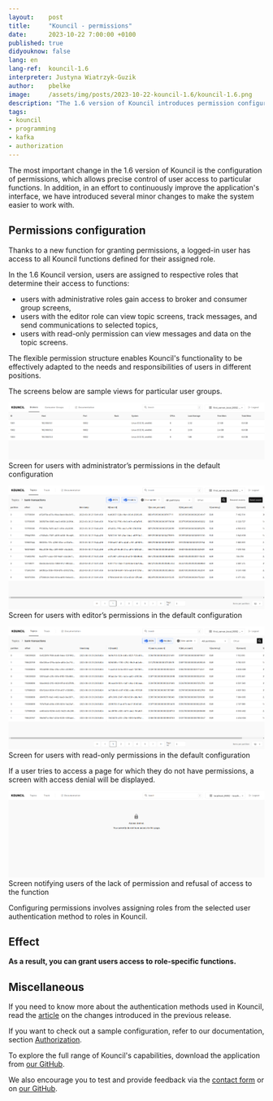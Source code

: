 ```yaml
---
layout:    post
title:     "Kouncil - permissions"
date:      2023-10-22 7:00:00 +0100
published: true
didyouknow: false
lang: en
lang-ref:  kouncil-1.6
interpreter: Justyna Wiatrzyk-Guzik
author:    pbelke
image:     /assets/img/posts/2023-10-22-kouncil-1.6/kouncil-1.6.png
description: "The 1.6 version of Kouncil introduces permission configuration, allowing for precise control over user access to various system functions."
tags:
- kouncil
- programming
- kafka
- authorization
---
```


The most important change in the 1.6 version of Kouncil is the configuration of permissions, which allows precise control of user access to particular functions. In addition, in an effort to continuously improve the application's interface, we have introduced several minor changes to make the system easier to work with.

## Permissions configuration
Thanks to a new function for granting permissions, a logged-in user has access to all Kouncil functions defined for their assigned role.

In the 1.6 Kouncil version, users are assigned to respective roles that determine their access to functions:
* users with administrative roles gain access to broker and consumer group screens,
* users with the editor role can view topic screens, track messages, and send communications to selected topics,
* users with read-only permission can view messages and data on the topic screens.

The flexible permission structure enables Kouncil's functionality to be effectively adapted to the needs and responsibilities of users in different positions.

The screens below are sample views for particular user groups.

![Screen for users with administrator’s permissions in the default configuration](/assets/img/posts/2023-10-22-kouncil-1.6/kouncil-1.6-1.png)
<span class="img-legend">Screen for users with administrator’s permissions in the default configuration</span>

![Screen for users with editor’s permissions in the default configuration](/assets/img/posts/2023-10-22-kouncil-1.6/kouncil-1.6-2.png)
<span class="img-legend">Screen for users with editor’s permissions in the default configuration</span>

![Screen for users with read-only permissions in the default configuration](/assets/img/posts/2023-10-22-kouncil-1.6/kouncil-1.6-3.png)
<span class="img-legend">Screen for users with read-only permissions in the default configuration</span>

If a user tries to access a page for which they do not have permissions, a screen with access denial will be displayed.

![Screen notifying users of the lack of permission and refusal of access to the function](/assets/img/posts/2023-10-22-kouncil-1.6/kouncil-1.6-4.png)
<span class="img-legend">Screen notifying users of the lack of permission and refusal of access to the function</span>

Configuring permissions involves assigning roles from the selected user authentication method to roles in Kouncil.

## Effect
**As a result, you can grant users access to role-specific functions.**

## Miscellaneous
If you need to know more about the authentication methods used in Kouncil, read the [article](https://blog.kouncil.io/2023/10/22/kafka-1.5.html) on the changes introduced in the previous release.

If you want to check out a sample configuration, refer to our documentation, section [Authorization](https://docs.kouncil.io/getting-started/deployment#authorization).

To explore the full range of Kouncil's capabilities, download the application from [our GitHub](https://github.com/consdata/kouncil).

We also encourage you to test and provide feedback via the [contact form](https://kouncil.io/contact-us/) or on [our GitHub](https://github.com/consdata/kouncil).
